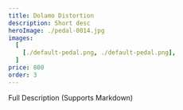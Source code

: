 ```yaml
---
title: Dolamo Distortion
description: Short desc
heroImage: ./pedal-0014.jpg
images:
  [
    [./default-pedal.png, ./default-pedal.png],
  ]
price: 800
order: 3
---
```


Full Description 
(Supports Markdown)
